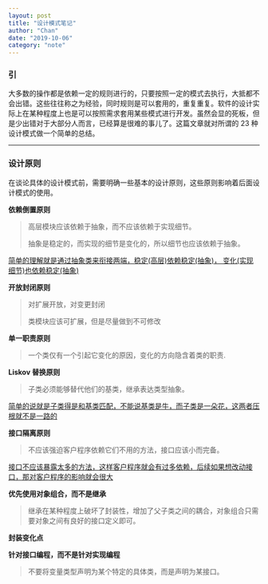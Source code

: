 ```yaml
---
layout: post
title: "设计模式笔记"
author: "Chan"
date: "2019-10-06"
category: "note"
---
```


### 引

大多数的操作都是依赖一定的规则进行的，只要按照一定的模式去执行，大抵都不会出错。这些往往称之为经验，同时规则是可以套用的，重复重复。软件的设计实际上在某种程度上也是可以按照需求套用某些模式进行开发。虽然会显的死板，但是少出错对于大部分人而言，已经算是很难的事儿了。这篇文章就对所谓的 23 种设计模式做一个简单的总结。

---

### 设计原则

在谈论具体的设计模式前，需要明确一些基本的设计原则，这些原则影响着后面设计模式的使用。

**依赖倒置原则**

> 高层模块应该依赖于抽象，而不应该依赖于实现细节。
>
> 抽象是稳定的，而实现的细节是变化的，所以细节也应该依赖于抽象。

<u>简单的理解就是通过抽象类来衔接两端，稳定(高层)依赖稳定(抽象)， 变化(实现细节)也依赖稳定(抽象)</u>

**开放封闭原则**

> 对扩展开放，对变更封闭
>
> 类模块应该可扩展，但是尽量做到不可修改

**单一职责原则**

> 一个类仅有一个引起它变化的原因，变化的方向隐含着类的职责.

**Liskov 替换原则**

> 子类必须能够替代他们的基类，继承表达类型抽象。

 <u>简单的说就是子类得是和基类匹配，不能说基类是牛，而子类是一朵花，这两者压根就不是一路的</u>

**接口隔离原则**

> 不应该强迫客户程序依赖它们不用的方法，接口应该小而完备。

<u>接口不应该暴露太多的方法，这样客户程序就会有过多依赖，后续如果想改动接口，那对客户程序的影响就会很大</u>

**优先使用对象组合，而不是继承**

> 继承在某种程度上破坏了封装性，增加了父子类之间的耦合，对象组合只需要对象之间有良好的接口定义即可。

**封装变化点**

**针对接口编程，而不是针对实现编程**

> 不要将变量类型声明为某个特定的具体类，而是声明为某接口。